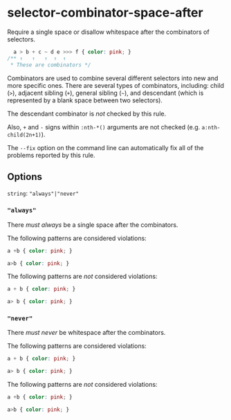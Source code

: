 # selector-combinator-space-after

Require a single space or disallow whitespace after the combinators of selectors.

```css
  a > b + c ~ d e >>> f { color: pink; }
/** ↑   ↑   ↑  ↑  ↑
 * These are combinators */
```

Combinators are used to combine several different selectors into new and more specific ones. There are several types of combinators, including: child (`>`), adjacent sibling (`+`), general sibling (`~`), and descendant (which is represented by a blank space between two selectors).

The descendant combinator is *not* checked by this rule.

Also, `+` and `-` signs within `:nth-*()` arguments are not checked (e.g. `a:nth-child(2n+1)`).

The `--fix` option on the command line can automatically fix all of the problems reported by this rule.

## Options

`string`: `"always"|"never"`

### `"always"`

There *must always* be a single space after the combinators.

The following patterns are considered violations:

```css
a +b { color: pink; }
```

```css
a>b { color: pink; }
```

The following patterns are *not* considered violations:

```css
a + b { color: pink; }
```

```css
a> b { color: pink; }
```

### `"never"`

There *must never* be whitespace after the combinators.

The following patterns are considered violations:

```css
a + b { color: pink; }
```

```css
a> b { color: pink; }
```

The following patterns are *not* considered violations:

```css
a +b { color: pink; }
```

```css
a>b { color: pink; }
```
